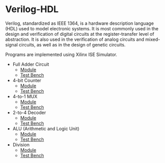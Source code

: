 # Verilog-HDL
Verilog, standardized as IEEE 1364, is a hardware description language (HDL) used to model electronic systems. It is most commonly used in the design and verification of digital circuits at the register-transfer level of abstraction. It is also used in the verification of analog circuits and mixed-signal circuits, as well as in the design of genetic circuits.

Programs are implemented using Xilinx ISE Simulator.

 - Full Adder Circuit
   - [Module](Full-Adder-Circuit/Full-Adder-Circuit.v)
   - [Test Bench](Full-Adder-Circuit/fullAdderStimulus.v)
 - 4-bit Counter
   - [Module](4-bit-Counter/FourBitCounter.v)
   - [Test Bench](4-bit-Counter/counterStimulus.v)
 - 4-to-1 MUX
   - [Module](4-to-1-MUX/FourToOneMUX.v)
   - [Test Bench](4-to-1-MUX/MUXSimulate.v)
 - 2-to-4 Decoder
   - [Module](2-to-4-Decoder/TwoToFourDecoder.v)
   - [Test Bench](2-to-4-Decoder/decoderSimulate.v)
 - ALU (Arithmetic and Logic Unit)
   - [Module](ALU/ALU.v)
   - [Test Bench](ALU/stimulus_ALU.v)
 - Division
   - [Module](Division/division.v)
   - [Test Bench](Division/stimulus_division.v)
